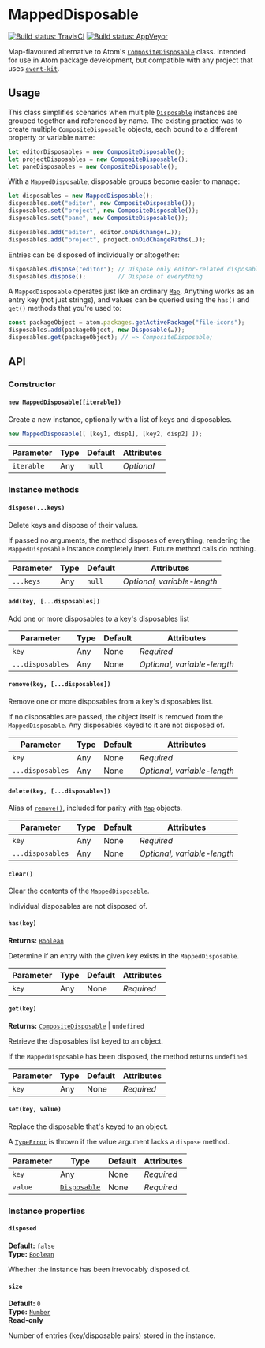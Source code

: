 MappedDisposable
================

[![Build status: TravisCI][TravisCI-badge]][TravisCI-link]
[![Build status: AppVeyor][AppVeyor-badge]][AppVeyor-link]


Map-flavoured alternative to Atom's [`CompositeDisposable`][] class. Intended for
use in Atom package development, but compatible with any project that uses [`event-kit`][].


Usage
-----

This class simplifies scenarios when multiple [`Disposable`][] instances are grouped together
and referenced by name. The existing practice was to create multiple `CompositeDisposable` objects,
each bound to a different property or variable name:

~~~js
let editorDisposables = new CompositeDisposable();
let projectDisposables = new CompositeDisposable();
let paneDisposables = new CompositeDisposable();
~~~

With a `MappedDisposable`, disposable groups become easier to manage:

~~~js
let disposables = new MappedDisposable();
disposables.set("editor", new CompositeDisposable());
disposables.set("project", new CompositeDisposable());
disposables.set("pane", new CompositeDisposable());

disposables.add("editor", editor.onDidChange(…));
disposables.add("project", project.onDidChangePaths(…));
~~~

Entries can be disposed of individually or altogether:

~~~js
disposables.dispose("editor"); // Dispose only editor-related disposables
disposables.dispose();         // Dispose of everything
~~~

A `MappedDisposable` operates just like an ordinary [`Map`][]. Anything works as an
entry key (not just strings), and values can be queried using the `has()` and `get()`
methods that you're used to:

~~~js
const packageObject = atom.packages.getActivePackage("file-icons");
disposables.add(packageObject, new Disposable(…));
disposables.get(packageObject); // => CompositeDisposable;
~~~



API
---

### Constructor

#### `new MappedDisposable([iterable])`
Create a new instance, optionally with a list of keys and disposables.

~~~js
new MappedDisposable([ [key1, disp1], [key2, disp2] ]);
~~~

<!--------------------------------------------->
| Parameter  | Type  | Default  | Attributes   |
| ---------- | ----- | -------- | ------------ |
| `iterable` | Any   | `null`   | *Optional*   |
<!--------------------------------------------->


### Instance methods

<a name="dispose"></a>
#### `dispose(...keys)`
Delete keys and dispose of their values.

If passed no arguments, the method disposes of everything, rendering the
`MappedDisposable` instance completely inert. Future method calls do nothing.

<!------------------------------------------------------------->
| Parameter  | Type  | Default  | Attributes                   |
| ---------- | ----- | -------- | ---------------------------- |
| `...keys`  | Any   | `null`   | *Optional, variable-length*  |
<!------------------------------------------------------------->


<a name="add"></a>
#### `add(key, [...disposables])`
Add one or more disposables to a key's disposables list

<!------------------------------------------------------------------->
| Parameter        | Type  | Default  | Attributes                   |
| ---------------- | ----- | -------- | ---------------------------- |
| `key`            | Any   | None     | *Required*                   |
| `...disposables` | Any   | None     | *Optional, variable-length*  |
<!------------------------------------------------------------------->


<a name="remove"></a>
#### `remove(key, [...disposables])`
Remove one or more disposables from a key's disposables list.

If no disposables are passed, the object itself is removed from the
`MappedDisposable`. Any disposables keyed to it are not disposed of.

<!------------------------------------------------------------------->
| Parameter        | Type  | Default  | Attributes                   |
| ---------------- | ----- | -------- | ---------------------------- |
| `key`            | Any   | None     | *Required*                   |
| `...disposables` | Any   | None     | *Optional, variable-length*  |
<!------------------------------------------------------------------->


<a name="delete"></a>
#### `delete(key, [...disposables])`
Alias of [`remove()`][], included for parity with [`Map`][] objects.

<!------------------------------------------------------------------->
| Parameter        | Type  | Default  | Attributes                   |
| ---------------- | ----- | -------- | ---------------------------- |
| `key`            | Any   | None     | *Required*                   |
| `...disposables` | Any   | None     | *Optional, variable-length*  |
<!------------------------------------------------------------------->


<a name="clear"></a>
#### `clear()`
Clear the contents of the `MappedDisposable`.

Individual disposables are not disposed of.


<a name="has"></a>
#### `has(key)`
**Returns:** [`Boolean`][]

Determine if an entry with the given key exists in the `MappedDisposable`.

<!------------------------------------------------------------------->
| Parameter        | Type  | Default  | Attributes                   |
| ---------------- | ----- | -------- | ---------------------------- |
| `key`            | Any   | None     | *Required*                   |
<!------------------------------------------------------------------->


<a name="get"></a>
#### `get(key)`
**Returns:** [`CompositeDisposable`][] | `undefined`  

Retrieve the disposables list keyed to an object.

If the `MappedDisposable` has been disposed, the method returns `undefined`.

<!------------------------------------------------------------------->
| Parameter        | Type  | Default  | Attributes                   |
| ---------------- | ----- | -------- | ---------------------------- |
| `key`            | Any   | None     | *Required*                   |
<!------------------------------------------------------------------->


<a name="set"></a>
#### `set(key, value)`
Replace the disposable that's keyed to an object.

A [`TypeError`][] is thrown if the value argument lacks a `dispose` method.

<!-------------------------------------------------------------------------------->
| Parameter        | Type               | Default  | Attributes                   |
| ---------------- | ------------------ | -------- | ---------------------------- |
| `key`            | Any                | None     | *Required*                   |
| `value`          | [`Disposable`][]   | None     | *Required*                   |
<!-------------------------------------------------------------------------------->



### Instance properties

#### `disposed`
**Default:**   `false`  
**Type:**      [`Boolean`][]

Whether the instance has been irrevocably disposed of.


#### `size`
**Default:**   `0`  
**Type:**      [`Number`][]  
**Read-only**

Number of entries (key/disposable pairs) stored in the instance.



[Referenced links]:_________________________________________________________
[`Boolean`]:             https://mdn.io/Boolean
[`CompositeDisposable`]: https://atom.io/docs/api/latest/CompositeDisposable
[`Disposable`]:          https://atom.io/docs/api/latest/Disposable
[`Map`]:                 https://developer.mozilla.org/en-US/docs/Web/JavaScript/Reference/Global_Objects/Map
[`Number`]:              https://mdn.io/Number
[`TypeError`]:           https://mdn.io/TypeError
[`event-kit`]:           https://npmjs.com/package/event-kit
[`remove()`]:            #remove
[AppVeyor-badge]:        https://ci.appveyor.com/api/projects/status/96j138oodm1q6txp?svg=true
[AppVeyor-link]:         https://ci.appveyor.com/project/Alhadis/mapped-disposable
[TravisCI-badge]:        https://travis-ci.org/file-icons/mapped-disposable.svg?branch=master
[TravisCI-link]:         https://travis-ci.org/file-icons/mapped-disposable
